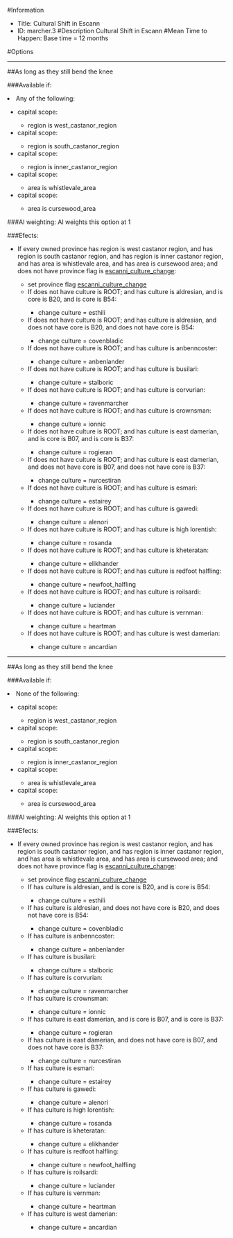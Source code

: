 #Information
 - Title: Cultural Shift in Escann
 - ID: marcher.3
#Description
Cultural Shift in Escann
#Mean Time to Happen:
Base time = 12 months

#Options

___
##As long as they still bend the knee

###Available if:
<li>Any of the following:</li><ul><li>capital scope:</li><ul><li>region is west_castanor_region</li></ul><li>capital scope:</li><ul><li>region is south_castanor_region</li></ul><li>capital scope:</li><ul><li>region is inner_castanor_region</li></ul><li>capital scope:</li><ul><li>area is whistlevale_area</li></ul><li>capital scope:</li><ul><li>area is cursewood_area</li></ul></ul>

###AI weighting:
AI weights this option at 1


###Efects:<ul><li>If every owned province has region is west castanor region, and has region is south castanor region, and has region is inner castanor region, and has area is whistlevale area, and has area is cursewood area; and does not have province flag is [escanni_culture_change](../flags/escanni_culture_change.md):</li><ul><li>set province flag [escanni_culture_change](../flags/escanni_culture_change.md)</li><li>If does not have culture is ROOT; and  has culture is aldresian, and is core is B20, and is core is B54:</li><ul><li>change culture = esthili</li></ul><li>If does not have culture is ROOT; and  has culture is aldresian, and does not have core is B20, and does not have core is B54:</li><ul><li>change culture = covenbladic</li></ul><li>If does not have culture is ROOT; and  has culture is anbenncoster:</li><ul><li>change culture = anbenlander</li></ul><li>If does not have culture is ROOT; and  has culture is busilari:</li><ul><li>change culture = stalboric</li></ul><li>If does not have culture is ROOT; and  has culture is corvurian:</li><ul><li>change culture = ravenmarcher</li></ul><li>If does not have culture is ROOT; and  has culture is crownsman:</li><ul><li>change culture = ionnic</li></ul><li>If does not have culture is ROOT; and  has culture is east damerian, and is core is B07, and is core is B37:</li><ul><li>change culture = rogieran</li></ul><li>If does not have culture is ROOT; and  has culture is east damerian, and does not have core is B07, and does not have core is B37:</li><ul><li>change culture = nurcestiran</li></ul><li>If does not have culture is ROOT; and  has culture is esmari:</li><ul><li>change culture = estairey</li></ul><li>If does not have culture is ROOT; and  has culture is gawedi:</li><ul><li>change culture = alenori</li></ul><li>If does not have culture is ROOT; and  has culture is high lorentish:</li><ul><li>change culture = rosanda</li></ul><li>If does not have culture is ROOT; and  has culture is kheteratan:</li><ul><li>change culture = elikhander</li></ul><li>If does not have culture is ROOT; and  has culture is redfoot halfling:</li><ul><li>change culture = newfoot_halfling</li></ul><li>If does not have culture is ROOT; and  has culture is roilsardi:</li><ul><li>change culture = luciander</li></ul><li>If does not have culture is ROOT; and  has culture is vernman:</li><ul><li>change culture = heartman</li></ul><li>If does not have culture is ROOT; and  has culture is west damerian:</li><ul><li>change culture = ancardian</li></ul></ul></ul>

___
##As long as they still bend the knee

###Available if:
<li>None of the following:</li><ul><li>capital scope:</li><ul><li>region is west_castanor_region</li></ul><li>capital scope:</li><ul><li>region is south_castanor_region</li></ul><li>capital scope:</li><ul><li>region is inner_castanor_region</li></ul><li>capital scope:</li><ul><li>area is whistlevale_area</li></ul><li>capital scope:</li><ul><li>area is cursewood_area</li></ul></ul>

###AI weighting:
AI weights this option at 1


###Efects:<ul><li>If every owned province has region is west castanor region, and has region is south castanor region, and has region is inner castanor region, and has area is whistlevale area, and has area is cursewood area; and does not have province flag is [escanni_culture_change](../flags/escanni_culture_change.md):</li><ul><li>set province flag [escanni_culture_change](../flags/escanni_culture_change.md)</li><li>If has culture is aldresian, and is core is B20, and is core is B54:</li><ul><li>change culture = esthili</li></ul><li>If has culture is aldresian, and does not have core is B20, and does not have core is B54:</li><ul><li>change culture = covenbladic</li></ul><li>If has culture is anbenncoster:</li><ul><li>change culture = anbenlander</li></ul><li>If has culture is busilari:</li><ul><li>change culture = stalboric</li></ul><li>If has culture is corvurian:</li><ul><li>change culture = ravenmarcher</li></ul><li>If has culture is crownsman:</li><ul><li>change culture = ionnic</li></ul><li>If has culture is east damerian, and is core is B07, and is core is B37:</li><ul><li>change culture = rogieran</li></ul><li>If has culture is east damerian, and does not have core is B07, and does not have core is B37:</li><ul><li>change culture = nurcestiran</li></ul><li>If has culture is esmari:</li><ul><li>change culture = estairey</li></ul><li>If has culture is gawedi:</li><ul><li>change culture = alenori</li></ul><li>If has culture is high lorentish:</li><ul><li>change culture = rosanda</li></ul><li>If has culture is kheteratan:</li><ul><li>change culture = elikhander</li></ul><li>If has culture is redfoot halfling:</li><ul><li>change culture = newfoot_halfling</li></ul><li>If has culture is roilsardi:</li><ul><li>change culture = luciander</li></ul><li>If has culture is vernman:</li><ul><li>change culture = heartman</li></ul><li>If has culture is west damerian:</li><ul><li>change culture = ancardian</li></ul></ul></ul>
